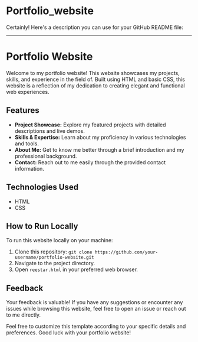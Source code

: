 # Portfolio_website
Certainly! Here's a description you can use for your GitHub README file:

---

# Portfolio Website

Welcome to my portfolio website! This website showcases my projects, skills, and experience in the field of. Built using HTML and basic CSS, this website is a reflection of my dedication to creating elegant and functional web experiences.

## Features

- **Project Showcase:** Explore my featured projects with detailed descriptions and live demos.
- **Skills & Expertise:** Learn about my proficiency in various technologies and tools.
- **About Me:** Get to know me better through a brief introduction and my professional background.
- **Contact:** Reach out to me easily through the provided contact information.

## Technologies Used

- HTML
- CSS



## How to Run Locally

To run this website locally on your machine:

1. Clone this repository: `git clone https://github.com/your-username/portfolio-website.git`
2. Navigate to the project directory.
3. Open `reestar.html` in your preferred web browser.

## Feedback

Your feedback is valuable! If you have any suggestions or encounter any issues while browsing this website, feel free to open an issue or reach out to me directly.


Feel free to customize this template according to your specific details and preferences. Good luck with your portfolio website!
